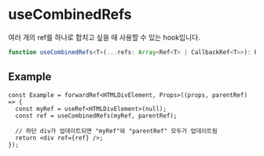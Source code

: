 # useCombinedRefs

여러 개의 ref를 하나로 합치고 싶을 때 사용할 수 있는 hook입니다.

```ts
function useCombinedRefs<T>(...refs: Array<Ref<T> | CallbackRef<T>>): Ref<T>;
```

## Example

```tsx
const Example = forwardRef<HTMLDivElement, Props>((props, parentRef) => {
  const myRef = useRef<HTMLDivElement>(null);
  const ref = useCombinedRefs(myRef, parentRef);

  // 하단 div가 업데이트되면 "myRef"와 "parentRef" 모두가 업데이트됨
  return <div ref={ref} />;
});
```
